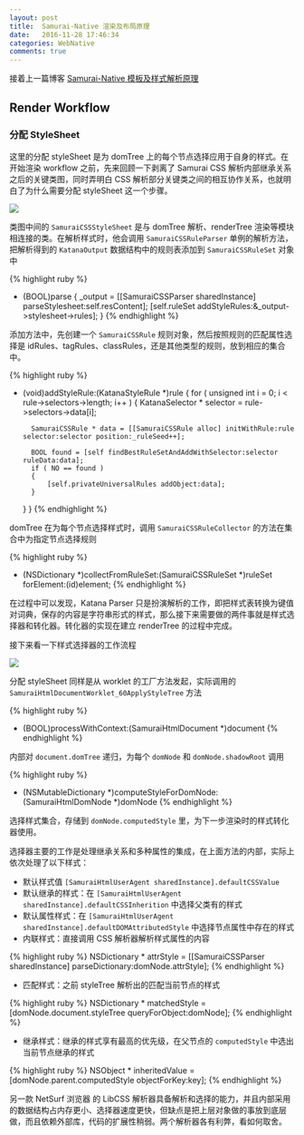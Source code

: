 ```yaml
---
layout: post
title:  Samurai-Native 渲染及布局原理
date:   2016-11-28 17:46:34
categories: WebNative
comments: true
---
```


接着上一篇博客 [Samurai-Native 模板及样式解析原理](http://code.liqingyao.com/samurai-native-parse-workflow/)

## Render Workflow

### 分配 StyleSheet

这里的分配 styleSheet 是为 domTree 上的每个节点选择应用于自身的样式。在开始渲染 workflow 之前，先来回顾一下剥离了 Samurai CSS 解析内部继承关系之后的关键类图，同时弄明白 CSS 解析部分关键类之间的相互协作关系，也就明白了为什么需要分配 styleSheet 这一个步骤。

<img src="{{ site.url }}/images/samurai-css-class-structure.png"/>

类图中间的 `SamuraiCSSStyleSheet` 是与 domTree 解析、renderTree 渲染等模块相连接的类。在解析样式时，他会调用 `SamuraiCSSRuleParser` 单例的解析方法，把解析得到的 `KatanaOutput` 数据结构中的规则表添加到 `SamuraiCSSRuleSet` 对象中

{% highlight ruby %}
- (BOOL)parse
{
	_output = [[SamuraiCSSParser sharedInstance] parseStylesheet:self.resContent];
	[self.ruleSet addStyleRules:&_output->stylesheet->rules];
}
{% endhighlight %}

添加方法中，先创建一个 `SamuraiCSSRule` 规则对象，然后按照规则的匹配属性选择是 idRules、tagRules、classRules，还是其他类型的规则，放到相应的集合中。

{% highlight ruby %}
- (void)addStyleRule:(KatanaStyleRule *)rule
{
	for ( unsigned int i = 0; i < rule->selectors->length; i++ )
	{
		KatanaSelector * selector = rule->selectors->data[i];

		SamuraiCSSRule * data = [[SamuraiCSSRule alloc] initWithRule:rule selector:selector position:_ruleSeed++];

		BOOL found = [self findBestRuleSetAndAddWithSelector:selector ruleData:data];
		if ( NO == found )
		{
			[self.privateUniversalRules addObject:data];
		}
	}
}
{% endhighlight %}

domTree 在为每个节点选择样式时，调用 `SamuraiCSSRuleCollector` 的方法在集合中为指定节点选择规则

{% highlight ruby %}
- (NSDictionary *)collectFromRuleSet:(SamuraiCSSRuleSet *)ruleSet forElement:(id<SamuraiCSSProtocol>)element;
{% endhighlight %}

在过程中可以发现，Katana Parser 只是扮演解析的工作，即把样式表转换为键值对词典，保存的内容是字符串形式的样式，那么接下来需要做的两件事就是样式选择器和转化器。转化器的实现在建立 renderTree 的过程中完成。

接下来看一下样式选择器的工作流程

<img src="{{ site.url }}/images/samurai-apply-style-timeline.png"/>

分配 styleSheet 同样是从 worklet 的工厂方法发起，实际调用的 `SamuraiHtmlDocumentWorklet_60ApplyStyleTree` 方法

{% highlight ruby %}
- (BOOL)processWithContext:(SamuraiHtmlDocument *)document
{% endhighlight %}

内部对 `document.domTree` 递归，为每个 `domNode` 和 `domNode.shadowRoot` 调用

{% highlight ruby %}
- (NSMutableDictionary *)computeStyleForDomNode:(SamuraiHtmlDomNode *)domNode
{% endhighlight %}

选择样式集合，存储到 `domNode.computedStyle` 里，为下一步渲染时的样式转化器使用。

选择器主要的工作是处理继承关系和多种属性的集成，在上面方法的内部，实际上依次处理了以下样式：

- 默认样式值 `[SamuraiHtmlUserAgent sharedInstance].defaultCSSValue`
- 默认继承的样式：在 `[SamuraiHtmlUserAgent sharedInstance].defaultCSSInherition` 中选择父类有的样式
- 默认属性样式：在 `[SamuraiHtmlUserAgent sharedInstance].defaultDOMAttributedStyle` 中选择节点属性中存在的样式
- 内联样式：直接调用 CSS 解析器解析样式属性的内容

{% highlight ruby %}
NSDictionary * attrStyle = [[SamuraiCSSParser sharedInstance] parseDictionary:domNode.attrStyle];
{% endhighlight %}

- 匹配样式：之前 styleTree 解析出的匹配当前节点的样式

{% highlight ruby %}
NSDictionary * matchedStyle = [domNode.document.styleTree queryForObject:domNode];
{% endhighlight %}

- 继承样式：继承的样式享有最高的优先级，在父节点的 `computedStyle` 中选出当前节点继承的样式

{% highlight ruby %}
NSObject * inheritedValue = [domNode.parent.computedStyle objectForKey:key];
{% endhighlight %}

另一款 NetSurf 浏览器 的 LibCSS 解析器具备解析和选择的能力，并且内部采用的数据结构占内存更小、选择器速度更快，但缺点是把上层对象做的事放到底层做，而且依赖外部库，代码的扩展性稍弱。两个解析器各有利弊，看如何取舍。